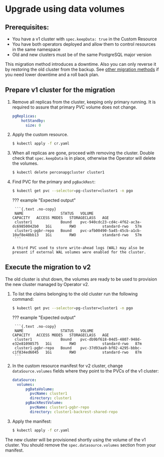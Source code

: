 # Upgrade using data volumes

## Prerequisites:

- You have a v1 cluster with `spec.keepData: true` in the Custom Resource
- You have both operators deployed and allow them to control resources in the same namespace
- Old and new clusters must be of the same PostgreSQL major version

This migration method introduces a downtime. Also you can only reverse it by restoring the old cluster from the backup. See [other migration methods](update.md) if you need lower downtime and a roll back plan.

## Prepare v1 cluster for the migration

1. Remove all replicas from the cluster, keeping only primary running. It is required to assure that primary PVC volume does not change.
    
    ```yaml
    pgReplicas:
        hotStandby:
          size: 0
    ```

2. Apply the custom resource.

    ```{.bash data-prompt="$"}
    $ kubectl apply -f cr.yaml
    ```

3. When all replicas are gone, proceed with removing the cluster. Double check that `spec.keepData` is in place, otherwise the Operator will delete the volumes.

    ```{.bash data-prompt="$"}
    $ kubectl delete perconapgcluster cluster1
    ```

4. Find PVC for the primary and `pgBackRest`:

    ```{.bash data-prompt="$"}
    $ kubectl get pvc --selector=pg-cluster=cluster1 -n pgo
    ```

    ??? example "Expected output"

        ```{.text .no-copy}
        NAME                 STATUS   VOLUME                                     CAPACITY   ACCESS MODES   STORAGECLASS   AGE
        cluster1             Bound    pvc-940cdc23-cd4c-4f62-ac3a-dc69850042b0   1Gi        RWO            standard-rwo   57m
        cluster1-pgbr-repo   Bound    pvc-afb00490-5a45-45cb-a1cb-10af8e48bb13   1Gi        RWO            standard-rwo   57m
        ```

       A third PVC used to store write-ahead logs (WAL) may also be present if external WAL volumes were enabled for the cluster.


## Execute the migration to v2

The old cluster is shut down, the volumes are ready to be used to provision the new cluster managed by Operator v2.

1. To list the claims belonging to the old cluster run the following command:

    ```{.bash data-prompt="$"}
    $ kubectl get pvc --selector=pg-cluster=cluster1 -n pgo
    ```

    ??? example "Expected output"

        ```{.text .no-copy}
        NAME                 STATUS   VOLUME                                     CAPACITY   ACCESS MODES   STORAGECLASS   AGE
        cluster1             Bound    pvc-db9bf618-04d5-4807-948d-e32e81098575   1Gi        RWO            standard-rwo   87m
        cluster1-pgbr-repo   Bound    pvc-37d93aa9-bf02-4295-bbbc-c1f834ed6045   1Gi        RWO            standard-rwo   87m
        ```

2. In the custom resource manifest for v2 cluster, change `dataSource.volumes` fields where they point to the PVCs of the v1 cluster:

    ```yaml
    dataSource:
      volumes:
          pgDataVolume:
            pvcName: cluster1
            directory: cluster1
          pgBackRestVolume:
            pvcName: cluster1-pgbr-repo
            directory: cluster1-backrest-shared-repo
    ```

3. Apply the manifest:

    ```{.bash data-prompt="$"}
    $ kubectl apply -f cr.yaml
    ```

The new cluster will be provisioned shortly using the volume of the v1 cluster. You should remove the `spec.datasource.volumes` section from your manifest.
